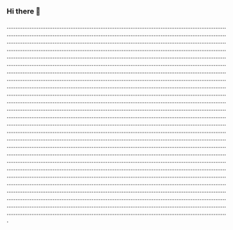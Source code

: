 ### Hi there 👋

.........................................................................................................................................................................................................................................................................................................................................................................................................................................................................................................................................................................................................................................................................................................................................................................................................................................................................................................................................................................................................................................................................................................................................................................................................................................................................................................................................................................................................................................................................................................................................................................................................................................................................................................................................................................................................................................................................................................................................................................................................................................................................................................................................................................................................................................................................................................................................................................................................................................................................................................................................................................................................................................................................................................................................................................................................................................................................................................................................................................................................................................................................................................................................................................................................................................................................................................................................................